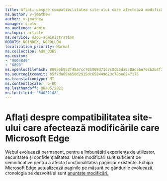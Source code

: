 ```yaml
---
title: Aflați despre compatibilitatea site-ului care afectează modificările care Microsoft Edge
ms.author: v-jmathew
author: v-jmathew
manager: scotv
ms.audience: Admin
ms.topic: article
ms.service: o365-administration
ROBOTS: NOINDEX, NOFOLLOW
localization_priority: Normal
ms.collection: Adm_O365
ms.custom:
- "9003849"
- "6899"
ms.openlocfilehash: 80955b953f48a7cc70b009d71c7c0c65da6c8ad56e76cb2b4f76edd2486dc076
ms.sourcegitcommit: b5f7da89a650d2915dc652449623c78be6247175
ms.translationtype: MT
ms.contentlocale: ro-RO
ms.lasthandoff: 08/05/2021
ms.locfileid: "54022148"
---
```

# <a name="learn-about-site-compatibilityaffecting-changes-coming-to-microsoft-edge"></a>Aflați despre compatibilitatea site-ului care afectează modificările care Microsoft Edge

Webul evoluează permanent, pentru a îmbunătăți experiența de utilizator, securitatea și confidențialitatea. Unele modificări sunt suficient de semnificative pentru a afecta funcționalitatea paginilor existente. Echipa Microsoft Edge actualizează paginile pe măsură ce gândurile evoluează, cronologia se dezvoltă și sunt [anunțate modificări.](https://go.microsoft.com/fwlink/?linkid=2135534)

